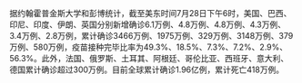 据约翰霍普金斯大学和彭博统计，截至美东时间7月28日下午6时，美国、巴西、印尼、印度、伊朗、英国分别新增确诊6.1万例、4.8万例、4.8万例、4.3万例、3.4万例、2.8万例，累计确诊3466万例、1975万例、329万例、3148万例、379万例、580万例，疫苗接种完毕比率为49.3%、18.5%、7.3%、7.2%、2.9%、56.3%。此外，法国、俄罗斯、土耳其、阿根廷、哥伦比亚、西班牙、意大利、德国累计确诊超过300万例。目前全球累计确诊1.96亿例，累计死亡418万例。